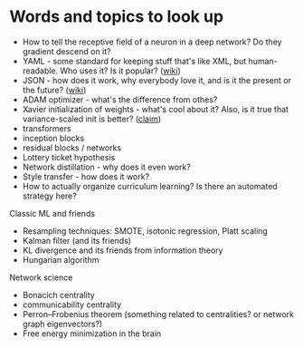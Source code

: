 # Words and topics to look up

* How to tell the receptive field of a neuron in a deep network? Do they gradient descend on it?
* YAML - some standard for keeping stuff that's like XML, but human-readable. Who uses it? Is it popular? ([wiki](https://en.wikipedia.org/wiki/YAML))
* JSON - how does it work, why everybody love it, and is it the present or the future? ([wiki](https://en.wikipedia.org/wiki/JSON))
* ADAM optimizer - what's the difference from othes?
* Xavier initialization of weights - what's cool about it? Also, is it true that variance-scaled init is better? ([claim](https://pcc.cs.byu.edu/2017/10/02/practical-advice-for-building-deep-neural-networks/))
* transformers
* inception blocks
* residual blocks / networks
* Lottery ticket hypothesis
* Network distillation - why does it even work?
* Style transfer - how does it work?
* How to actually organize curriculum learning? Is there an automated strategy here?

Classic ML and friends
* Resampling techniques: SMOTE, isotonic regression, Platt scaling
* Kalman filter (and its friends)
* KL divergence and its friends from information theory
* Hungarian algorithm

Network science
* Bonacich centrality
* communicability centrality
* Perron–Frobenius theorem (something related to centralities? or network graph eigenvectors?)
* Free energy minimization in the brain

